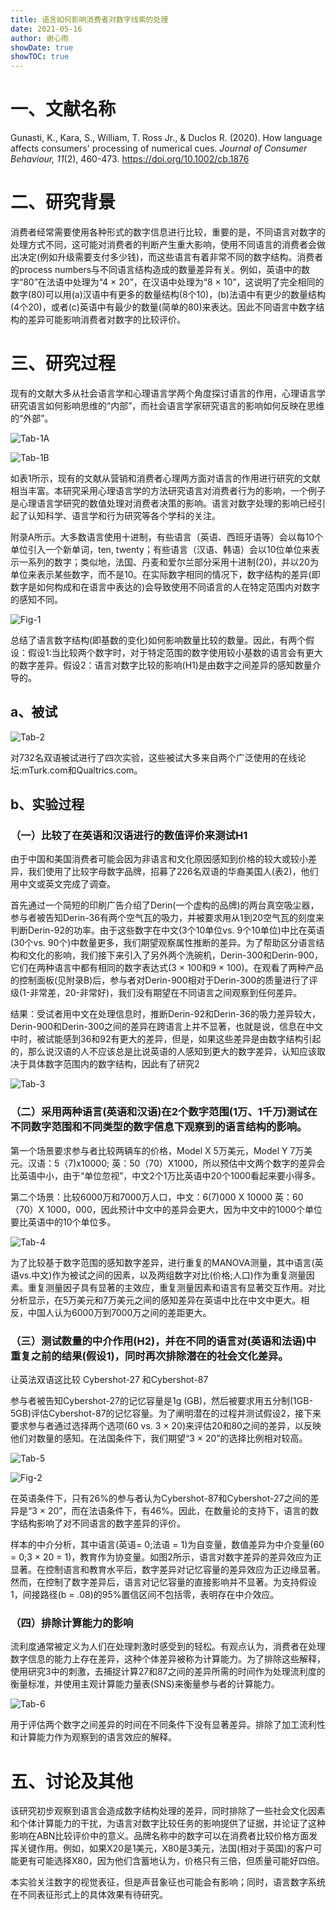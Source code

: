 ```yaml
---
title: 语言如何影响消费者对数字线索的处理
date: 2021-05-16
author: 谢心雨
showDate: true
showTOC: true
---
```


# 一、文献名称

Gunasti, K., Kara, S., William, T. Ross Jr., & Duclos R. (2020). How language affects consumers' processing of numerical cues. *Journal of Consumer Behaviour, 11*(2), 460-473. https://doi.org/10.1002/cb.1876

# 二、研究背景

消费者经常需要使用各种形式的数字信息进行比较，重要的是，不同语言对数字的处理方式不同，这可能对消费者的判断产生重大影响，使用不同语言的消费者会做出决定(例如升级需要支付多少钱)，而这些语言有着非常不同的数字结构。消费者的process numbers与不同语言结构造成的数量差异有关。例如，英语中的数字“80”在法语中处理为“4 × 20”，在汉语中处理为“8 × 10”，这说明了完全相同的数字(80)可以用(a)汉语中有更多的数量结构(8个10)，(b)法语中有更少的数量结构(4个20)，或者(c)英语中有最少的数量(简单的80)来表达。因此不同语言中数字结构的差异可能影响消费者对数字的比较评价。

# 三、研究过程

现有的文献大多从社会语言学和心理语言学两个角度探讨语言的作用，心理语言学研究语言如何影响思维的“内部”，而社会语言学家研究语言的影响如何反映在思维的“外部”。

![Tab-1A]()

![Tab-1B]()

如表1所示，现有的文献从营销和消费者心理两方面对语言的作用进行研究的文献相当丰富。本研究采用心理语言学的方法研究语言对消费者行为的影响，一个例子是心理语言学研究的数值处理对消费者决策的影响。语言对数字处理的影响已经引起了认知科学、语言学和行为研究等各个学科的关注。

附录A所示。大多数语言使用十进制，有些语言（英语、西班牙语等）会以每10个单位引入一个新单词，ten, twenty；有些语言（汉语、韩语）会以10位单位来表示一系列的数字；类似地，法国、丹麦和爱尔兰部分采用十进制(20)，并以20为单位来表示某些数字，而不是10。在实际数字相同的情况下，数字结构的差异(即数字是如何构成和在语言中表达的)会导致使用不同语言的人在特定范围内对数字的感知不同。

![Fig-1]()

总结了语言数字结构(即基数的变化)如何影响数量比较的数量。因此，有两个假设：假设1:当比较两个数字时，对于特定范围的数字使用较小基数的语言会有更大的数字差异。假设2：语言对数字比较的影响(H1)是由数字之间差异的感知数量介导的。

## a、被试

![Tab-2]()

对732名双语被试进行了四次实验，这些被试大多来自两个广泛使用的在线论坛:mTurk.com和Qualtrics.com。

## b、实验过程

### （一）比较了在英语和汉语进行的数值评价来测试H1

由于中国和美国消费者可能会因为非语言和文化原因感知到价格的较大或较小差异，我们使用了比较字母数字品牌，招募了226名双语的华裔美国人(表2)，他们用中文或英文完成了调查。

首先通过一个简短的印刷广告介绍了Derin(一个虚构的品牌)的两台真空吸尘器，参与者被告知Derin-36有两个空气瓦的吸力，并被要求用从1到20空气瓦的刻度来判断Derin-92的功率。由于这些数字在中文(3个10单位vs.  9个10单位)中比在英语(30个vs. 90个)中数量更多，我们期望观察属性推断的差异。为了帮助区分语言结构和文化的影响，我们接下来引入了另外两个洗碗机，Derin-300和Derin-900，它们在两种语言中都有相同的数字表达式(3 × 100和9 × 100)。在观看了两种产品的控制面板(见附录B)后，参与者对Derin-900相对于Derin-300的质量进行了评级(1-非常差，20-非常好)，我们没有期望在不同语言之间观察到任何差异。

结果：受试者用中文在处理信息时，推断Derin-92和Derin-36的吸力差异较大，Derin-900和Derin-300之间的差异在跨语言上并不显著，也就是说，信息在中文中时，被试能感到36和92有更大的差异，但是，如果这些差异是由数字结构引起的，那么说汉语的人不应该总是比说英语的人感知到更大的数字差异，认知应该取决于具体数字范围内的数字结构，因此有了研究2

![Tab-3]()

### （二）采用两种语言(英语和汉语)在2个数字范围(1万、1千万)测试在不同数字范围和不同类型的数字信息下观察到的语言结构的影响。

第一个场景要求参与者比较两辆车的价格，Model X 5万美元，Model Y 7万美元。汉语：5（7)x10000; 英：50（70）X1000，所以预估中文两个数字的差异会比英语中小，由于“单位忽视”，中文2个1万比英语中20个1000看起来要小得多。

第二个场景：比较6000万和7000万人口，中文：6(7)000 X 10000   英：60（70）X 1000，000，因此预计中文中的差异会更大，因为中文中的1000个单位要比英语中的10个单位多。

![Tab-4]()

为了比较基于数字范围的感知数字差异，进行重复的MANOVA测量，其中语言(英语vs.中文)作为被试之间的因素，以及两组数字对比(价格;人口)作为重复测量因素。重复测量因子具有显著的主效应，重复测量因素和语言有显著交互作用。对比分析显示，在5万美元和7万美元之间的感知差异在英语中比在中文中更大。相反，中国人认为6000万到7000万之间的差距更大。

### （三）测试数量的中介作用(H2)，并在不同的语言对(英语和法语)中重复之前的结果(假设1)，同时再次排除潜在的社会文化差异。

让英法双语这比较 Cybershot-27 和Cybershot-87 

参与者被告知Cybershot-27的记忆容量是1g (GB)，然后被要求用五分制(1GB-5GB)评估Cybershot-87的记忆容量。为了阐明潜在的过程并测试假设2，接下来要求参与者通过选择两个选项(60 vs. 3 ×  20)来评估20和80之间的差异，以反映他们对数量的感知。在法国条件下，我们期望“3 × 20”的选择比例相对较高。

![Tab-5]()

![Fig-2]()

在英语条件下，只有26%的参与者认为Cybershot-87和Cybershot-27之间的差异是“3 ×  20”，而在法语条件下，有46%。因此，在数量论的支持下，语言的数字结构影响了对不同语言的数字差异的评价。

样本的中介分析，其中语言(英语= 0;法语 = 1)为自变量，数值差异为中介变量(60 = 0;3 × 20 =  1)，教育作为协变量。如图2所示，语言对数字差异的差异效应为正显著。在控制语言和教育水平后，数字差异对记忆容量的差异效应为正边缘显著。然而，在控制了数字差异后，语言对记忆容量的直接影响并不显著。为支持假设1，间接路径(b = .08)的95%置信区间不包括零，表明存在中介效应。

### （四）排除计算能力的影响

​		流利度通常被定义为人们在处理刺激时感受到的轻松。有观点认为，消费者在处理数字信息的能力上存在差异，这种个体差异被称为计算能力。为了排除这些解释，使用研究3中的刺激，去捕捉计算27和87之间的差异所需的时间作为处理流利度的衡量标准，并使用主观计算能力量表(SNS)来衡量参与者的计算能力。

![Tab-6]()

用于评估两个数字之间差异的时间在不同条件下没有显著差异。排除了加工流利性和计算能力作为观察到的语言效应的解释。

# 五、讨论及其他

​		该研究初步观察到语言会造成数字结构处理的差异，同时排除了一些社会文化因素和个体计算能力的干扰，为语言对数字比较任务的影响提供了证据，并论证了这种影响在ABN比较评价中的意义。品牌名称中的数字可以在消费者比较价格方面发挥关键作用。例如，如果X20是1美元，X80是3美元，法国(相对于英国)的客户可能更有可能选择X80，因为他们含蓄地认为，价格只有三倍，但质量可能好四倍。

​		本实验关注数字的视觉表征，但是声音象征也可能会有影响；同时，语言数字系统在不同表征形式上的具体效果有待研究。